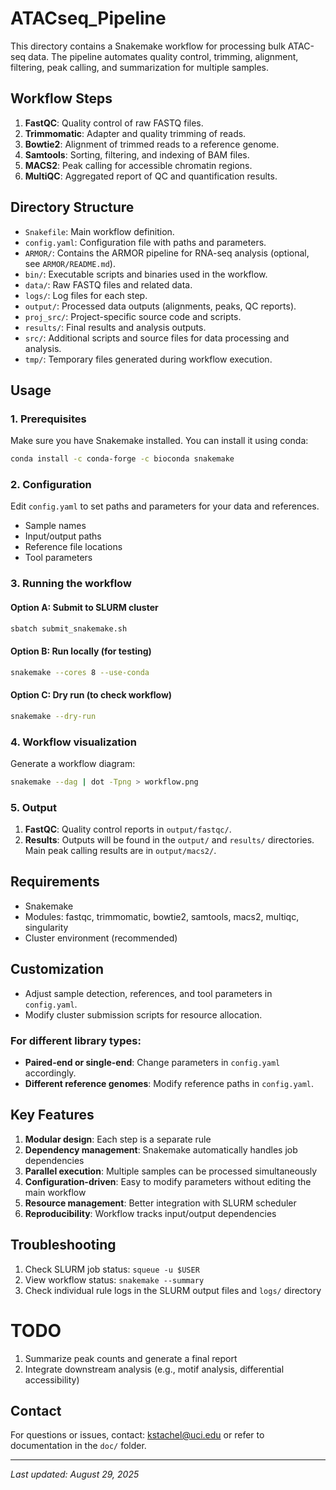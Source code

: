 
# ATACseq_Pipeline

This directory contains a Snakemake workflow for processing bulk ATAC-seq data. The pipeline automates quality control, trimming, alignment, filtering, peak calling, and summarization for multiple samples.

## Workflow Steps

1. **FastQC**: Quality control of raw FASTQ files.
2. **Trimmomatic**: Adapter and quality trimming of reads.
3. **Bowtie2**: Alignment of trimmed reads to a reference genome.
4. **Samtools**: Sorting, filtering, and indexing of BAM files.
5. **MACS2**: Peak calling for accessible chromatin regions.
6. **MultiQC**: Aggregated report of QC and quantification results.

## Directory Structure
- `Snakefile`: Main workflow definition.
- `config.yaml`: Configuration file with paths and parameters.
- `ARMOR/`: Contains the ARMOR pipeline for RNA-seq analysis (optional, see `ARMOR/README.md`).
- `bin/`: Executable scripts and binaries used in the workflow.
- `data/`: Raw FASTQ files and related data.
- `logs/`: Log files for each step.
- `output/`: Processed data outputs (alignments, peaks, QC reports).
- `proj_src/`: Project-specific source code and scripts.
- `results/`: Final results and analysis outputs.
- `src/`: Additional scripts and source files for data processing and analysis.
- `tmp/`: Temporary files generated during workflow execution.

## Usage

### 1. Prerequisites

Make sure you have Snakemake installed. You can install it using conda:

```bash
conda install -c conda-forge -c bioconda snakemake
```

### 2. Configuration
Edit `config.yaml` to set paths and parameters for your data and references.
- Sample names
- Input/output paths
- Reference file locations
- Tool parameters

### 3. Running the workflow

#### Option A: Submit to SLURM cluster
```bash
sbatch submit_snakemake.sh
```

#### Option B: Run locally (for testing)
```bash
snakemake --cores 8 --use-conda
```

#### Option C: Dry run (to check workflow)
```bash
snakemake --dry-run
```

### 4. Workflow visualization

Generate a workflow diagram:
```bash
snakemake --dag | dot -Tpng > workflow.png
```

### 5. Output
1. **FastQC**: Quality control reports in `output/fastqc/`.
2. **Results**: Outputs will be found in the `output/` and `results/` directories. Main peak calling results are in `output/macs2/`.

## Requirements
- Snakemake
- Modules: fastqc, trimmomatic, bowtie2, samtools, macs2, multiqc, singularity
- Cluster environment (recommended)

## Customization
- Adjust sample detection, references, and tool parameters in `config.yaml`.
- Modify cluster submission scripts for resource allocation.

### For different library types:
- **Paired-end or single-end**: Change parameters in `config.yaml` accordingly.
- **Different reference genomes**: Modify reference paths in `config.yaml`.

## Key Features

1. **Modular design**: Each step is a separate rule
2. **Dependency management**: Snakemake automatically handles job dependencies
3. **Parallel execution**: Multiple samples can be processed simultaneously
4. **Configuration-driven**: Easy to modify parameters without editing the main workflow
5. **Resource management**: Better integration with SLURM scheduler
6. **Reproducibility**: Workflow tracks input/output dependencies

## Troubleshooting

1. Check SLURM job status: `squeue -u $USER`
2. View workflow status: `snakemake --summary`
3. Check individual rule logs in the SLURM output files and `logs/` directory

# TODO
1. Summarize peak counts and generate a final report
2. Integrate downstream analysis (e.g., motif analysis, differential accessibility)

## Contact
For questions or issues, contact: kstachel@uci.edu or refer to documentation in the `doc/` folder.

---

*Last updated: August 29, 2025*
